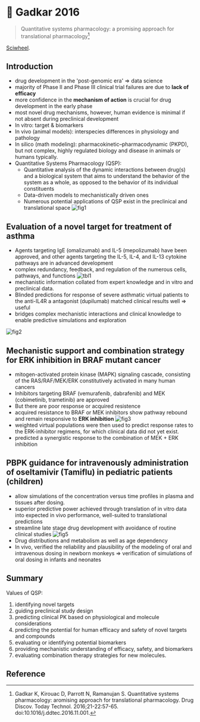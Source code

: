 # 📒 Gadkar 2016


> Quantitative systems pharmacology: a promising approach for translational pharmacology[^Gadkar2016]

[Sciwheel](https://sciwheel.com/work/#/items/4692057).

<!--more-->

## Introduction
* drug development in the 'post-genomic era' => data science
* majority of Phase II and Phase III clinical trial failures are due to **lack of efficacy**
* more confidence in the **mechanism of action** is crucial for drug development in the early phase
* most novel drug mechanisms, however, human evidence is minimal if not absent during preclinical development
* In vitro: target & biomarkers
* In vivo (animal models): interspecies differences in physiology and pathology
* In silico (math modeling): pharmacokinetic–pharmacodynamic (PKPD), but not complex, highly regulated biology and disease in animals or humans typically.
* Quantitative Systems Pharmacology (QSP):
    * Quantitative analysis of the dynamic interactions between drug(s) and a biological system that aims to understand the behavior of the system as a whole, as opposed to the behavior of its individual constituents
    * Data-driven models to mechanistically driven ones
    * Numerous potential applications of QSP exist in the preclinical and translational space
![fig1](https://user-images.githubusercontent.com/40054455/86617645-26a7b900-bfea-11ea-8e03-713aaf88de95.PNG)

## Evaluation of a novel target for treatment of asthma
* Agents targeting IgE (omalizumab) and IL-5 (mepolizumab) have been approved, and other agents targeting the IL-5, IL-4, and IL-13 cytokine pathways are in advanced development
* complex redundancy, feedback, and regulation of the numerous cells, pathways, and functions
![tbl1](https://user-images.githubusercontent.com/40054455/86617661-2b6c6d00-bfea-11ea-9574-dd967c3afcac.PNG)
* mechanistic information collated from expert knowledge and in vitro and preclinical data.
* Blinded predictions for response of severe asthmatic virtual patients to the anti-IL4R a antagonist (dupilumab) matched clinical results well => useful
* bridges complex mechanistic interactions and clinical knowledge to enable predictive simulations and exploration

![fig2](https://user-images.githubusercontent.com/40054455/86617653-290a1300-bfea-11ea-9f5c-f0b4af1be9d3.PNG)

## Mechanistic support and combination strategy for ERK inhibition in BRAF mutant cancer
* mitogen-activated protein kinase (MAPK) signaling cascade, consisting of the RAS/RAF/MEK/ERK constitutively activated in many human cancers
* Inhibitors targeting BRAF (vemurafenib, dabrafenib) and MEK (cobimetinib, trametinib) are approved
* But there are poor response or acquired resistence
* acquired resistance to BRAF or MEK inhibitors show pathway rebound and remain responsive to **ERK inhibition**
![fig3](https://user-images.githubusercontent.com/40054455/86617655-2a3b4000-bfea-11ea-9609-a77c39e79cb2.PNG)
* weighted virtual populations were then used to predict response rates to the ERK-inhibitor regimens, for which clinical data did not yet exist.
* predicted a synergistic response to the combination of MEK + ERK inhibition

## PBPK guidance for intravenously administration of oseltamivir (Tamiflu) in pediatric patients (children)
* allow simulations of the concentration versus time profiles in plasma and tissues after dosing.
* superior predictive power achieved through translation of in vitro data into expected in vivo performance, well-suited to translational predictions
* streamline late stage drug development with avoidance of routine clinical studies
![fig5](https://user-images.githubusercontent.com/40054455/86617656-2ad3d680-bfea-11ea-84e4-cf880978cb43.PNG)
* Drug distributions and metabolism as well as age dependency
* In vivo, verified the reliability and plausibility of the modeling of oral and intravenous dosing in newborn monkeys => verification of simulations of oral dosing in infants and neonates

## Summary
Values of QSP:
1. identifying novel targets
2. guiding preclinical study design
3. predicting clinical PK based on physiological and molecule considerations
4. predicting the potential for human efficacy and safety of novel targets and compounds
5. evaluating or identifying potential biomarkers
6. providing mechanistic understanding of efficacy, safety, and biomarkers
7. evaluating combination therapy strategies for new molecules.

## Reference
[^Gadkar2016]: Gadkar K, Kirouac D, Parrott N, Ramanujan S. Quantitative systems pharmacology: aromising approach for translational pharmacology. Drug Discov. Today Technol. 2016;21-22:57-65. doi:10.1016/j.ddtec.2016.11.001.


